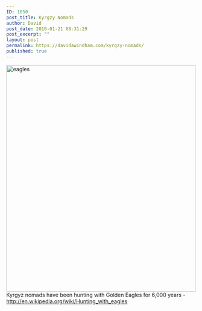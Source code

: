```yaml
---
ID: 1050
post_title: Kyrgzy Nomads
author: David
post_date: 2010-01-21 08:31:29
post_excerpt: ""
layout: post
permalink: https://davidawindham.com/kyrgzy-nomads/
published: true
---
```

<img src="http://davidawindham.com/wp-content/uploads/2010/01/eagles.jpg" alt="eagles" width="502" height="600" class="aligncenter size-full wp-image-1052" />
Kyrgyz nomads have been hunting with Golden Eagles for 6,000 years - <a href="http://en.wikipedia.org/wiki/Hunting_with_eagles">http://en.wikipedia.org/wiki/Hunting_with_eagles</a>